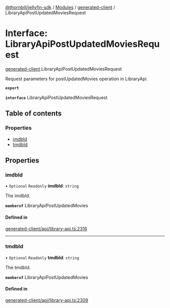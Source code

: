 [@thornbill/jellyfin-sdk](../README.md) / [Modules](../modules.md) / [generated-client](../modules/generated_client.md) / LibraryApiPostUpdatedMoviesRequest

# Interface: LibraryApiPostUpdatedMoviesRequest

[generated-client](../modules/generated_client.md).LibraryApiPostUpdatedMoviesRequest

Request parameters for postUpdatedMovies operation in LibraryApi.

**`export`**

**`interface`** LibraryApiPostUpdatedMoviesRequest

## Table of contents

### Properties

- [imdbId](generated_client.LibraryApiPostUpdatedMoviesRequest.md#imdbid)
- [tmdbId](generated_client.LibraryApiPostUpdatedMoviesRequest.md#tmdbid)

## Properties

### imdbId

• `Optional` `Readonly` **imdbId**: `string`

The imdbId.

**`memberof`** LibraryApiPostUpdatedMovies

#### Defined in

[generated-client/api/library-api.ts:2316](https://github.com/thornbill/jellyfin-sdk-typescript/blob/03092f3/src/generated-client/api/library-api.ts#L2316)

___

### tmdbId

• `Optional` `Readonly` **tmdbId**: `string`

The tmdbId.

**`memberof`** LibraryApiPostUpdatedMovies

#### Defined in

[generated-client/api/library-api.ts:2309](https://github.com/thornbill/jellyfin-sdk-typescript/blob/03092f3/src/generated-client/api/library-api.ts#L2309)
